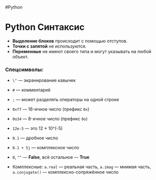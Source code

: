 #Python

# Python Синтаксис

- **Выделение блоков** происходит с помощью отступов.
- **Точки с запятой** не используются.
- **Переменные** не имеют своего типа и могут указывать на любой объект.

### Спецсимволы:
- `\"` — экранирование кавычек
- `#` — комментарий
- `;` — может разделять операторы на одной строке


- `0xff` — 16-ичное число (префикс `0x`)
- `0o34` — 8-ичное число (префикс `0o`)
- `12e-5` — это 12 * 10^(-5)
- `0.1` — дробное число
- `0.1 + 5j` — комплексное число
- `0`, `""` — **False**, всё остальное — **True**
- Комплексные: `a.real` — реальная часть, `a.imag` — мнимая часть, `a.conjugate()` — комплексно-сопряжённое число
